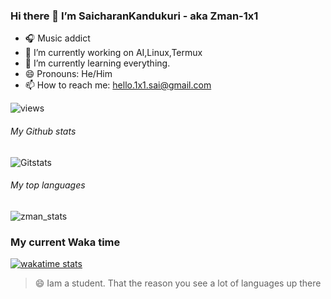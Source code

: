 ### Hi there 👋 I’m SaicharanKandukuri - aka Zman-1x1

- 🎧 Music addict
- 🔭 I’m currently working on AI,Linux,Termux
- 🌱 I’m currently learning everything.
- 😄 Pronouns: He/Him
- 📫 How to reach me: hello.1x1.sai@gmail.com

![views](https://komarev.com/ghpvc/?username=saicharankandukuri)

###### My Github stats
![Gitstats](https://github-readme-statsv2-ten.vercel.app/api?username=SaicharanKandukuri)

###### My top languages
![zman_stats](https://github-readme-statsv2-ten.vercel.app/api/top-langs/?username=SaicharanKandukuri&layout=compact)
### My current Waka time
[![wakatime stats](https://github-readme-stats1.saicharankandukuri.vercel.app/api/wakatime?username=zman_1x1&layout=compact)](https://github.com/SaicharanKandukuri/github-readme-stats&layout=compact&line_height=1)

> 😄 Iam a student. That the reason you see a lot of languages up there
